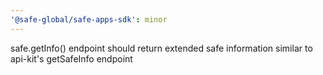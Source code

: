 ```yaml
---
'@safe-global/safe-apps-sdk': minor
---
```


safe.getInfo() endpoint should return extended safe information similar to api-kit's getSafeInfo endpoint
